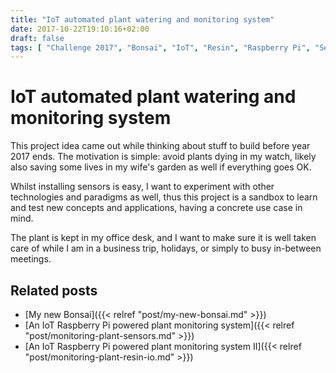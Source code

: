 ```yaml
---
title: "IoT automated plant watering and monitoring system"
date: 2017-10-22T19:10:16+02:00
draft: false
tags: [ "Challenge 2017", "Bonsai", "IoT", "Resin", "Raspberry Pi", "Sensors", "Watering" ]
---
```


# IoT automated plant watering and monitoring system

This project idea came out while thinking about stuff to build before year 2017 ends.  The motivation is simple: avoid plants dying in my watch, likely also saving some lives in my wife's garden as well if everything goes OK.

Whilst installing sensors is easy, I want to experiment with other technologies and paradigms as well, thus this project is a sandbox to learn and test new concepts and applications, having a concrete use case in mind.

The plant is kept in my office desk, and I want to make sure it is well taken care of while I am in a business trip, holidays, or simply to busy in-between meetings.

## Related posts

* [My new Bonsai]({{< relref "post/my-new-bonsai.md" >}})
* [An IoT Raspberry Pi powered plant monitoring system]({{< relref "post/monitoring-plant-sensors.md" >}})
* [An IoT Raspberry Pi powered plant monitoring system II]({{< relref "post/monitoring-plant-resin-io.md" >}})